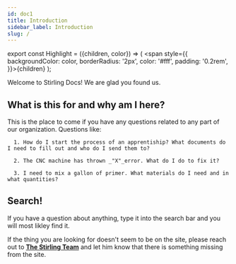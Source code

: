 ```yaml
---
id: doc1
title: Introduction
sidebar_label: Introduction
slug: /
---
```


<!-- This is an MDX script that you add a highlight colour to text. Just add the "<Highlight>sample text</Highlight>" and set the Hex Value for your "color" inline, and voila! -->

export const Highlight = ({children, color}) => ( <span style={{
      backgroundColor: color,
      borderRadius: '2px',
      color: '#fff',
      padding: '0.2rem',
    }}>{children}</span> );

Welcome to <Highlight color="#6B4B85">Stirling Docs!</Highlight> We are glad you found us.

## What is this for and why am I here?

This is the place to come if you have any questions related to any part of our organization. Questions like:

      1. How do I start the process of an apprentiship? What documents do I need to fill out and who do I send them to?
      
      2. The CNC machine has thrown _"X"_error. What do I do to fix it?
      
      3. I need to mix a gallon of primer. What materials do I need and in what quantities?

## Search!

If you have a question about anything, type it into the search bar and you will most likley find it.

If the thing you are looking for doesn't seem to be on the site, please reach out to [**The Stirling Team**](mailto:general@stirlingwoodworks.com) and let him know that there is something missing from the site.
